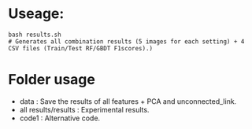 # Useage:
```
bash results.sh 
# Generates all combination results (5 images for each setting) + 4 CSV files (Train/Test RF/GBDT F1scores).)
```

# Folder usage
* data : Save the results of all features + PCA and unconnected_link.
* all results/results : Experimental results.
* code1 : Alternative code.
